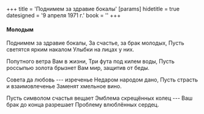 +++
title = 'Поднимем за здравие бокалы'
[params]
  hidetitle = true
  datesigned = '9 апреля 1971 г.'
  book = ''
+++
#### Молодым

Поднимем за здравие бокалы,
За счастье, за брак молодых,
Пусть светятся ярким накалом
Улыбки на лицах у них.

Попутного ветра Вам в жизни,
Три фута под килем воды,<!-- Илья предлагает: Семь футов под килем воды, -->
Пусть россыпью золота брызнет
Вам мир, защитив от беды.

Совета да любовь --- изреченье
Недаром народом дано,
Пусть страсть и взаимовлеченье
Заменят хмельное вино.

Пусть символом счастья вещает
Эмблема скрещённых колец ---
Ваш брак до конца разрешает
Проблему влюблённых сердец.

<!-- 9 апреля 1971 г. -->
